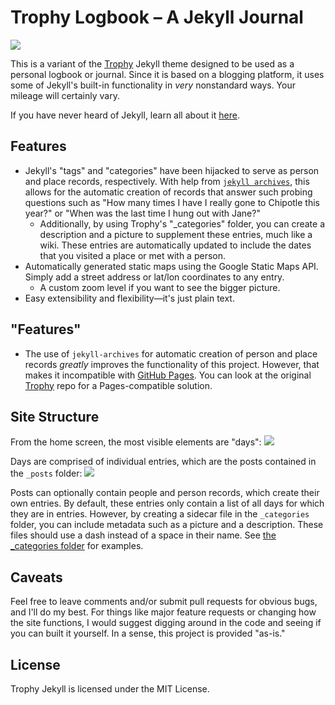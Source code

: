 # Trophy Logbook – A Jekyll Journal

![](https://raw.githubusercontent.com/craigeley/trophy-logbook/master/_screenshots/individual_entry.png)

This is a variant of the [Trophy](https://github.com/thomasvaeth/trophy-jekyll) Jekyll theme designed to be used as a personal logbook or journal. Since it is based on a blogging platform, it uses some of Jekyll's built-in functionality in *very* nonstandard ways. Your mileage will certainly vary.

If you have never heard of Jekyll, learn all about it [here](http://jekyllrb.com/docs/home/).

## Features
- Jekyll's "tags" and "categories" have been hijacked to serve as person and place records, respectively. With help from [`jekyll archives`](https://github.com/jekyll/jekyll-archives), this allows for the automatic creation of records that answer such probing questions such as "How many times I have I really gone to Chipotle this year?" or "When was the last time I hung out with Jane?"
    + Additionally, by using Trophy's "_categories" folder, you can create a description and a picture to supplement these entries, much like a wiki. These entries are automatically updated to include the dates that you visited a place or met with a person.
- Automatically generated static maps using the Google Static Maps API. Simply add a street address or lat/lon coordinates to any entry.
    + A custom zoom level if you want to see the bigger picture.
- Easy extensibility and flexibility—it's just plain text.

## "Features"
- The use of `jekyll-archives` for automatic creation of person and place records *greatly* improves the functionality of this project. However, that makes it incompatible with [GitHub Pages](https://pages.github.com/). You can look at the original [Trophy](https://github.com/thomasvaeth/trophy-jekyll) repo for a Pages-compatible solution.

## Site Structure
From the home screen, the most visible elements are "days":
![](https://raw.githubusercontent.com/craigeley/trophy-logbook/master/_screenshots/homepage.png)

Days are comprised of individual entries, which are the posts contained in the `_posts` folder:
![](https://raw.githubusercontent.com/craigeley/trophy-logbook/master/_screenshots/summarized_day.png)

Posts can optionally contain people and person records, which create their own entries. By default, these entries only contain a list of all days for which they are in entries. However, by creating a sidecar file in the `_categories` folder, you can include metadata such as a picture and a description. These files should use a dash instead of a space in their name. See [the _categories folder](https://github.com/craigeley/trophy-logbook/tree/master/_categories) for examples.

## Caveats
Feel free to leave comments and/or submit pull requests for obvious bugs, and I'll do my best. For things like major feature requests or changing how the site functions, I would suggest digging around in the code and seeing if you can built it yourself. In a sense, this project is provided "as-is."

## License
Trophy Jekyll is licensed under the MIT License.